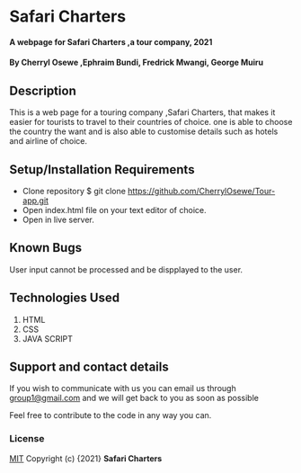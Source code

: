 # Safari Charters
#### A webpage for Safari Charters ,a tour company, 2021
#### By **Cherryl Osewe ,Ephraim Bundi, Fredrick Mwangi, George Muiru**
## Description
This is a web page for a touring company ,Safari Charters, that makes it easier for tourists to  travel to their countries of choice. one is able to choose the country the want and is also able to customise details such as hotels and airline of choice.
## Setup/Installation Requirements
* Clone repository $ git clone https://github.com/CherrylOsewe/Tour-app.git
* Open index.html file on your text  editor of choice.
* Open in live server.
## Known Bugs
User input cannot be processed and be dispplayed to the user.
## Technologies Used
1. HTML
2. CSS
3. JAVA SCRIPT

## Support and contact details
If you wish to communicate with us you can email us through group1@gmail.com and we will get back to you as soon as possible

Feel free to contribute to the code in any way you can.
### License
[MIT](license)
Copyright (c) {2021} **Safari Charters**
  
